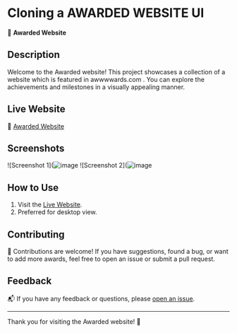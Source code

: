 # Cloning a AWARDED WEBSITE UI

🌟 **Awarded Website**

## Description

Welcome to the Awarded website! This project showcases a collection of a website which is featured in awwwwards.com . You can explore the achievements and milestones in a visually appealing manner.

## Live Website

🚀 [Awarded Website](https://chaudharysumit001.github.io/Awarded)


## Screenshots

![Screenshot 1](![image](https://github.com/chaudharysumit001/Awarded/assets/86030135/1ba90f73-ce96-42e0-bb54-c677b45684b6)
![Screenshot 2](![image](https://github.com/chaudharysumit001/Awarded/assets/86030135/cf835772-606d-4608-abf7-76d6b8a13a97)

## How to Use

1. Visit the [Live Website](https://chaudharysumit001.github.io/Awarded).
2. Preferred for desktop view.

## Contributing

🤝 Contributions are welcome! If you have suggestions, found a bug, or want to add more awards, feel free to open an issue or submit a pull request.

## Feedback

📬 If you have any feedback or questions, please [open an issue](https://github.com/chaudharysumit001/Awarded/issues).


---

Thank you for visiting the Awarded website! 🎉

